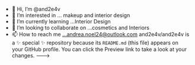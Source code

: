- 👋 Hi, I’m @and2e4v
- 👀 I’m interested in ... makeup and interior design
- 🌱 I’m currently learning ...Interior Design
- 💞️ I’m looking to collaborate on ...cosmetics and Interiors
- 📫 How to reach me ...andrea.noel24@outlook.com
and2e4v/and2e4v is a ✨ special ✨ repository because its `README.md` (this file) appears on your GitHub profile.
You can click the Preview link to take a look at your changes.
--->
